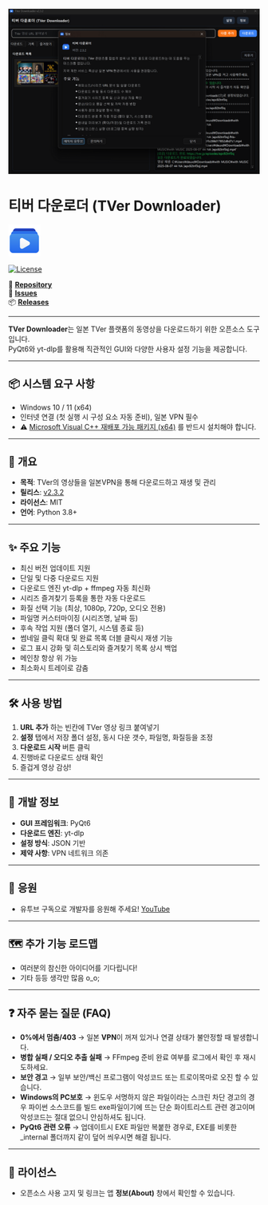 ![TVer Application](./main.png)
# 티버 다운로더 (TVer Downloader)

![TVer Downloader Logo](./logo.png)

[![License](https://img.shields.io/badge/license-MIT-blue)](https://opensource.org/licenses/MIT)

📌 [**Repository**](https://github.com/deuxdoom/TVerDownloader)  
🐞 [**Issues**](https://github.com/deuxdoom/TVerDownloader/issues)  
📦 [**Releases**](https://github.com/deuxdoom/TVerDownloader/releases)

--- 

**TVer Downloader**는 일본 TVer 플랫폼의 동영상을 다운로드하기 위한 오픈소스 도구입니다.  
PyQt6와 yt-dlp를 활용해 직관적인 GUI와 다양한 사용자 설정 기능을 제공합니다.

---

## 📦 시스템 요구 사항

- Windows 10 / 11 (x64)
- 인터넷 연결 (첫 실행 시 구성 요소 자동 준비), 일본 VPN 필수
- ⚠ [Microsoft Visual C++ 재배포 가능 패키지 (x64)](https://aka.ms/vs/17/release/vc_redist.x64.exe) 를 반드시 설치해야 합니다.

---

## 📝 개요

- **목적**: TVer의 영상들을 일본VPN을 통해 다운로드하고 재생 및 관리
- **릴리스**: [v2.3.2](https://github.com/deuxdoom/TVerDownloader/releases/tag/v2.3.2)
- **라이선스**: MIT
- **언어**: Python 3.8+

---

## ✨ 주요 기능

- 최신 버전 업데이트 지원
- 단일 및 다중 다운로드 지원
- 다운로드 엔진 yt-dlp + ffmpeg 자동 최신화
- 시리즈 즐겨찾기 등록을 통한 자동 다운로드
- 화질 선택 기능 (최상, 1080p, 720p, 오디오 전용)
- 파일명 커스터마이징 (시리즈명, 날짜 등)
- 후속 작업 지원 (폴더 열기, 시스템 종료 등)
- 썸네일 클릭 확대 및 완료 목록 더블 클릭시 재생 기능
- 로그 표시 강화 및 히스토리와 즐겨찾기 목록 상시 백업 
- 메인창 항상 위 가능 
- 최소화시 트레이로 감춤
 
---

## 🛠 사용 방법

1. **URL 추가** 하는 빈칸에 TVer 영상 링크 붙여넣기
2. **설정** 탭에서 저장 폴더 설정, 동시 다운 갯수, 파일명, 화질등을 조정
3. **다운로드 시작** 버튼 클릭
4. 진행바로 다운로드 상태 확인
5. 즐겁게 영상 감상!

---

## 🔧 개발 정보

- **GUI 프레임워크**: PyQt6
- **다운로드 엔진**: yt-dlp
- **설정 방식**: JSON 기반
- **제약 사항**: VPN 네트워크 의존

---

## 🤝 응원

- 유투브 구독으로 개발자를 응원해 주세요! [YouTube](https://www.youtube.com/@LE_SSERAFIM?sub_confirmation=1)

---

## 🗺️ 추가 기능 로드맵

- 여러분의 참신한 아이디어를 기다립니다!
- 기타 등등 생각만 많음 o_o;

---

## ❓ 자주 묻는 질문 (FAQ)

- **0%에서 멈춤/403** → 일본 **VPN**이 꺼져 있거나 연결 상태가 불안정할 때 발생합니다.
- **병합 실패 / 오디오 추출 실패** → FFmpeg 준비 완료 여부를 로그에서 확인 후 재시도하세요.
- **보안 경고** → 일부 보안/백신 프로그램이 악성코드 또는 트로이목마로 오진 할 수 있습니다.  
- **Windows의 PC보호** → 윈도우 서명하지 않은 파일이라는 스크린 차단 경고의 경우
  파이썬 소스코드를 빌드 exe파일이기에 뜨는 단순 화이트리스트 관련 경고이며 악성코드는 절대 없으니 안심하셔도 됩니다.
- **PyQt6 관련 오류** → 업데이트시 EXE 파일만 복붙한 경우로, EXE를 비롯한 _internal 폴더까지 같이 덮어 씌우시면 해결 됩니다.

---

## 📜 라이선스

- 오픈소스 사용 고지 및 링크는 앱 **정보(About)** 창에서 확인할 수 있습니다.